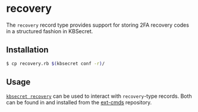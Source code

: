 recovery
========

The `recovery` record type provides support for storing 2FA recovery codes in a structured
fashion in KBSecret.

## Installation

```bash
$ cp recovery.rb $(kbsecret conf -r)/
```

## Usage

[`kbsecret recovery`](https://github.com/kbsecret/ext-cmds/tree/master/kbsecret-recovery)
can be used to interact with `recovery`-type records.
Both can be found in and installed from the [ext-cmds](https://github.com/kbsecret/ext-cmds)
repository.
